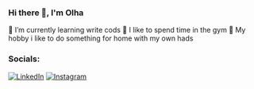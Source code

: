 ### Hi there 👋, I'm Olha 
🌱 I’m currently learning write cods 
💪 I like to spend time in the gym 
🔨 My hobby i like to do something for home with my own hads

### Socials:
[![LinkedIn](https://img.shields.io/badge/-LinkedIn-090909?style=for-the-badge&logo=linkedin&logoColor=007BB6)](https://www.linkedin.com/in/ольга-малюк-8a5295242)
[![Instagram](https://img.shields.io/badge/-Instagram-090909?style=for-the-badge&logo=instagram&logoColor=B4068E)](https://www.instagram.com/oscka.k)

